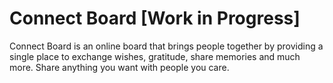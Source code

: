 # Connect Board [Work in Progress]
Connect Board is an online board that brings people together by providing a single place to exchange wishes, gratitude, share memories and much more. 
Share anything you want with people you care.
